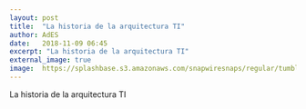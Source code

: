 ```yaml
---
layout: post
title:  "La historia de la arquitectura TI"
author: AdES
date:   2018-11-09 06:45
excerpt: "La historia de la arquitectura TI"
external_image: true
image:  https://splashbase.s3.amazonaws.com/snapwiresnaps/regular/tumblr_oaw04zf79G1teue7jo1_1280.jpg
---
```

La historia de la arquitectura TI
